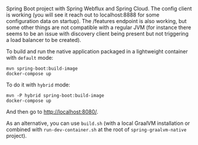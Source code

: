 Spring Boot project with Spring Webflux and Spring Cloud. The config client is working (you will see it reach out to localhost:8888 for some configuration data on startup). The /features endpoint is also working, but some other things are not compatible with a regular JVM (for instance there seems to be an issue with discovery client being present but not triggering a load balancer to be created).

To build and run the native application packaged in a lightweight container with `default` mode:
```
mvn spring-boot:build-image
docker-compose up
```

To do it with `hybrid` mode:
```
mvn -P hybrid spring-boot:build-image
docker-compose up
```

And then go to [http://localhost:8080/](http://localhost:8080/).

As an alternative, you can use `build.sh` (with a local GraalVM installation or combined with
`run-dev-container.sh` at the root of `spring-graalvm-native` project).
